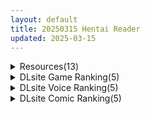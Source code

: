 ```yaml
---
layout: default
title: 20250315 Hentai Reader
updated: 2025-03-15
---
```


<details class='content-parent'>
<summary>
Resources(13)
</summary>
<details class='content-child'>
<summary>
<span class='rss-title'> [同人动画] Yuluer 大佬 动画作品合集至25.3.6 [6G][patreon] </span> <a class='rss-link' href='https://gmgard.com/gm128817' target='_blank'>&nbsp;</a>
<div class='rss-published'> 🕛 20250314 16:09:38</div>
</summary>
<img src="https://static.gmgard.us/Images/upload/8446150009381998.jpg" /><br /><p>之前自己找的+帮凤梨大佬/火之高兴的分流凑出来的百度合集，之前想搞花中桃合集了结果去晚了，mage盘链接已经炸了（哭）</p>
</details>
<details class='content-child'>
<summary>
<span class='rss-title'> [自购][RJ01345747][エーギグ・エーレ・ファウンデーション]姫ハ運命ニ呻吟ヘリ Destined Damsel In Distress[438M] </span> <a class='rss-link' href='https://gmgard.com/gm128816' target='_blank'>&nbsp;</a>
<div class='rss-published'> 🕛 20250314 15:56:56</div>
</summary>
<img src="https://static.gmgard.us/Images/upload/13731142347591896.jpg" /><br /><p>
入正页面：点击转跳
社团名/商标名：エーギグ・エーレ・ファウンデーション
贩卖日：2025年03月15日 0点
支持的语言：日文 英文
分类：项圈/锁链/拘束道具 女王/公主 内射/中出 怀孕 羞辱 捆绑/紧缚 拘束 巨乳/爆乳</p>
</details>
<details class='content-child'>
<summary>
<span class='rss-title'> [P站ID=3000591][hajika] fanbox 合集至25.2[1.5G] </span> <a class='rss-link' href='https://gmgard.com/gm128815' target='_blank'>&nbsp;</a>
<div class='rss-published'> 🕛 20250314 15:25:19</div>
</summary>
<img src="https://static.gmgard.us/Images/upload/20968142325195951.jpg" /><br /><p>一般一个角色两个拆分，带点捆绑元素，不是重度的。</p>
</details>
<details class='content-child'>
<summary>
<span class='rss-title'> [SLG/官中][RG34541][ティッシュはこ] ティッシュはこ十部合集[PC/安卓][百度/619M] </span> <a class='rss-link' href='https://gmgard.com/gm128814' target='_blank'>&nbsp;</a>
<div class='rss-published'> 🕛 20250314 13:45:57</div>
</summary>
<img src="https://static.gmgard.us/Images/upload/51646142111296754.jpg" /><br /><p>游戏列表
1 和妹妹一起看家1丨家で妹と二人きりのお留守番 &nbsp; &nbsp; &nbsp; &nbsp; &nbsp; &nbsp; &nbsp; &nbsp; &nbsp; &nbsp; &nbsp; &nbsp; &nbsp; &nbsp; &nbsp; &nbsp; &nbsp; &nbsp; &nbsp; &nbsp; &nbsp; &nbsp; &nbsp; &nbsp; &amp;n</p>
</details>
<details class='content-child'>
<summary>
<span class='rss-title'> [RPG内嵌汉化][RJ01055361][汚電せんせい]我们的肉便器老师 我们的肉便器老师(PC+安卓) </span> <a class='rss-link' href='https://gmgard.com/gm128813' target='_blank'>&nbsp;</a>
<div class='rss-published'> 🕛 20250314 13:45:57</div>
</summary>
<img src="https://static.gmgard.us/Images/upload/12750141957510991.jpg" /><br /><p>感谢小虎分享的一款精品RPG游戏</p>
</details>
<details class='content-child'>
<summary>
<span class='rss-title'> [无RJ号][未知汉化][サイクロン (和泉、冷泉)] 彼とわたしと店長の深夜勤務1-3+後日談合集 [全彩無修正] </span> <a class='rss-link' href='https://gmgard.com/gm128812' target='_blank'>&nbsp;</a>
<div class='rss-published'> 🕛 20250314 09:42:34</div>
</summary>
<img src="https://static.gmgard.us/Images/upload/20621141708474325.jpg" /><br /><p>和泉、冷泉合集系列第二弹，本次整合了彼とわたしと店長の深夜勤務1-3以及後日談的所有内容并经行了无码处理，图源为4K的分辨率，一共175P的内容，再次希望大家蛇的痛快。</p>
</details>
<details class='content-child'>
<summary>
<span class='rss-title'> [RPG内嵌汉化][RJ01314329][サークルひがに]NTR最后一次冒险 二人の最初で、最後の冒険(PC+安卓) </span> <a class='rss-link' href='https://gmgard.com/gm128809' target='_blank'>&nbsp;</a>
<div class='rss-published'> 🕛 20250314 09:41:57</div>
</summary>
<img src="https://static.gmgard.us/Images/upload/18446141653102479.jpg" /><br /><p>感谢小虎分享的一款RPG游戏</p>
</details>
<details class='content-child'>
<summary>
<span class='rss-title'> 【R3609】[STUDIO LOIRES] I乳の元アイドルがとっても優しい保健室の先生だったら… </span> <a class='rss-link' href='https://blog.reimu.net/archives/108763' target='_blank'>&nbsp;</a>
<div class='rss-published'> 🕛 20250314 08:00:13</div>
</summary>
这是一个和“原偶像”保健老师在保健室里啪啪啪的3D动画。 STUDIO LOIRES去年年底的作品。 一开始在 &#8230; <a class="more-link" href="https://blog.reimu.net/archives/108763">继续阅读<span class="screen-reader-text">【R3609】[STUDIO LOIRES] I乳の元アイドルがとっても優しい保健室の先生だったら…</span></a>
</details>
<details class='content-child'>
<summary>
<span class='rss-title'> [AI精翻][RJ248836][7センチ]薄紅梅のガーディアン -死の災厄-(淡红梅卫士 死之灾厄)精翻汉化完结版[390M][PC+安卓] </span> <a class='rss-link' href='https://gmgard.com/gm128811' target='_blank'>&nbsp;</a>
<div class='rss-published'> 🕛 20250314 05:43:17</div>
</summary>
<img src="https://static.gmgard.us/Images/upload/13772141130299136.jpg" /><br /><p>入正页面：点击转跳</p>
</details>
<details class='content-child'>
<summary>
<span class='rss-title'> [AI汉化][RJ01314329][サークルひがに] 二人の最初で、最後の冒険 </span> <a class='rss-link' href='https://gmgard.com/gm128810' target='_blank'>&nbsp;</a>
<div class='rss-published'> 🕛 20250314 05:41:28</div>
</summary>
<img src="https://static.gmgard.us/Images/upload/96972141102581813.jpg" /><br /><p>故事梗概
主人公“凯尔”（可更改）和魔法使“玛娜”从小在同一个村庄长大，是青梅竹马。
为了实现两人一起冒险世界的儿时梦想，凯尔每天都在努力修炼。
有一天，因为与路过村庄的冒险者“夏露露”相遇，三人决定一起搬迁到王都。
从乡下来的凯尔，在对都会的混乱风纪感到困惑的同时，为了两人的梦想，持续努力变得更强。
而他却不知道，在那背后，那个女孩身上发生了什么……</p>
</details>
<details class='content-child'>
<summary>
<span class='rss-title'> [匿名汉化] [あっきー] アナタのわんこ(ANGEL 倶楽部 2012年10月号 [DL版]) </span> <a class='rss-link' href='https://gmgard.com/gm128807' target='_blank'>&nbsp;</a>
<div class='rss-published'> 🕛 20250314 05:39:36</div>
</summary>
<img src="https://static.gmgard.us/Images/upload/41070141337351202.jpg" /><br /><p>个人汉化，禁转任何网站。目前仅在本站发布。</p>
</details>
<details class='content-child'>
<summary>
<span class='rss-title'> [ここのえ蓬] キミ色に染めて♥ </span> <a class='rss-link' href='https://www.hacg.icu/wp/100506.html' target='_blank'>&nbsp;</a>
<div class='rss-published'> 🕛 20250314 05:03:55</div>
</summary>
一股恋爱的酸臭味，哈哈， 漫画里的女朋友都是完美的。 キミ色に染めて 著者： こ &#8230; <a href="https://www.hacg.icu/wp/100506.html">继续阅读 <span class="meta-nav">&#8594;</span></a>
</details>
<details class='content-child'>
<summary>
<span class='rss-title'> 【S4752】[无修正][TMC] 花と蛇 The Animation 全3章 </span> <a class='rss-link' href='https://blog.reimu.net/archives/108708' target='_blank'>&nbsp;</a>
<div class='rss-published'> 🕛 20250314 05:00:41</div>
</summary>
“改编自游戏的动画。小说共9部改编电影、1作游戏、3章动画” 大家好，这里是持续被cue的编外补档姬。本次就紧 &#8230; <a class="more-link" href="https://blog.reimu.net/archives/108708">继续阅读<span class="screen-reader-text">【S4752】[无修正][TMC] 花と蛇 The Animation 全3章</span></a>
</details>

</details>
<details class='content-parent'>
<summary>
DLsite Game Ranking(5)
</summary>
<details class='content-child'>
<summary>
<span class='rss-title'> 二人の最初で、最後の冒険 [サークルひがに] </span> <a class='rss-link' href='https://www.dlsite.com/maniax/work/=/product_id/RJ01314329.html' target='_blank'>&nbsp;</a>
<div class='rss-published'> 🕛 20250315 13:16:37</div>
</summary>
<img src ="http://img.dlsite.jp/modpub/images2/work/doujin/RJ01315000/RJ01314329_img_main.jpg"/><br/>冒険者志望の主人公「カイル」と、魔法使いの少女「マナ」は幼い頃から同じ村で育った幼馴染。二人で一緒に世界を冒険する・・・そんな幼い頃の夢を叶えるべく、カイルは毎日修行の日々を送っていた。 そんなある日、村に立ち寄った冒険者「シャルル」との出会いが二人を村の外へと連れ出して・・・。二人の最初の、そして最後になる冒険が始まった。
</details>
<details class='content-child'>
<summary>
<span class='rss-title'> 姫ハ運命ニ呻吟ヘリ Destined Damsel In Distress [エーギグ・エーレ・ファウンデーション] </span> <a class='rss-link' href='https://www.dlsite.com/maniax/work/=/product_id/RJ01345747.html' target='_blank'>&nbsp;</a>
<div class='rss-published'> 🕛 20250315 13:16:37</div>
</summary>
<img src ="http://img.dlsite.jp/modpub/images2/work/doujin/RJ01346000/RJ01345747_img_main.jpg"/><br/>拘束えっち!  ギチギチに縛られた姫騎士がLive2Dでもがく。 猿轡ボイス & 拘束えっち!  ”バトルヒロインのアクションをバイブ責めで妨害する”というあのシチュをゲーム化。そして拘束えっち!
</details>
<details class='content-child'>
<summary>
<span class='rss-title'> PINK LIGHT 淫辱エロトラップダンジョン [馬師村] </span> <a class='rss-link' href='https://www.dlsite.com/maniax/work/=/product_id/RJ01267758.html' target='_blank'>&nbsp;</a>
<div class='rss-published'> 🕛 20250315 13:16:37</div>
</summary>
<img src ="http://img.dlsite.jp/modpub/images2/work/doujin/RJ01268000/RJ01267758_img_main.jpg"/><br/>ダンジョンに潜むエロトラップをかいくぐり(ひっかかり)ながら敵を倒せ!エロトラップアクション!
</details>
<details class='content-child'>
<summary>
<span class='rss-title'> 蛇蝎 [ブラックメガネ研究所] </span> <a class='rss-link' href='https://www.dlsite.com/maniax/work/=/product_id/RJ01234574.html' target='_blank'>&nbsp;</a>
<div class='rss-published'> 🕛 20250315 13:16:37</div>
</summary>
<img src ="http://img.dlsite.jp/modpub/images2/work/doujin/RJ01235000/RJ01234574_img_main.jpg"/><br/>ショタが異形の生物とか人外のお姉さんに搾られるPRGです。
</details>
<details class='content-child'>
<summary>
<span class='rss-title'> 【中日文】沙漠王国与奴隶猎手 [H.Dragon.Games] </span> <a class='rss-link' href='https://www.dlsite.com/maniax/work/=/product_id/RJ01042589.html' target='_blank'>&nbsp;</a>
<div class='rss-published'> 🕛 20250315 13:16:37</div>
</summary>
<img src ="http://img.dlsite.jp/modpub/images2/work/doujin/RJ01043000/RJ01042589_img_main.jpg"/><br/>None
</details>

</details>
<details class='content-parent'>
<summary>
DLsite Voice Ranking(5)
</summary>
<details class='content-child'>
<summary>
<span class='rss-title'> ✅3/23まで限定特典付き✅【ルート分岐あり】貴方を大好きなKカップ爆乳グラドル有名コスプレイヤーの純愛誘惑で逆NTRオフパコ交尾する音声【優越感煽り×心情代弁】 [おいしいおこめ] </span> <a class='rss-link' href='https://www.dlsite.com/maniax/work/=/product_id/RJ01348431.html' target='_blank'>&nbsp;</a>
<div class='rss-published'> 🕛 20250315 13:16:39</div>
</summary>
<img src ="http://img.dlsite.jp/modpub/images2/work/doujin/RJ01349000/RJ01348431_img_main.jpg"/><br/>ブル◯アーカイブの十◯夜ノノミのコスプレをしたKカップのグラドルレイヤー(CV:御子柴泉)が大好きなあなた(先生)を幸せにするべく逆NTRする純愛男性受け音声最新作!今作は我慢成功or失敗でルート分岐あり!主なシチュ:バストサイズ申告/囁きたっぷり/手コキ/耳舐め/「イケ」命令/淫語責め/心情代弁/フェラチオ/口内射精/筆下ろし/騎乗位/逆レ○プ/中出し/逆NTR/乳首責め/パイズリ/乳内射精/好き連呼/カウントダウン【KU100】
</details>
<details class='content-child'>
<summary>
<span class='rss-title'> 【早期購入特典付き】大人赤ちゃんのためのエッチな保育園 甘園房 つばきママ ～ムチムチ全身オムツボディですべて吸収して搾り尽くしてあげまちゅ～【初来演ver同梱】 [ホワイトピンク] </span> <a class='rss-link' href='https://www.dlsite.com/maniax/work/=/product_id/RJ01310055.html' target='_blank'>&nbsp;</a>
<div class='rss-published'> 🕛 20250315 13:16:39</div>
</summary>
<img src ="http://img.dlsite.jp/modpub/images2/work/doujin/RJ01311000/RJ01310055_img_main.jpg"/><br/>「甘園房(あまえんぼう)シリーズ」2ndシーズン第5作目。全身オムツママ先生のつばきママが、アナタの真っ白お漏らしを身体中のいたる部位を用いて搾り取って来てくれます。主なプレイ内容は、キス、ベロチュー、心情代弁シンクロ喘ぎ、耳舐め、授乳手コキ、髪の毛コキ、フェラ、アナル責め、精液咀嚼、アナル舐めパイズリ、「好き好き」囁き、騎乗位セックス、オホ声、オホ吐息浴びせ、ママタクシーなど。シリーズ初めての方もお楽しみ頂けます。
</details>
<details class='content-child'>
<summary>
<span class='rss-title'> 【3/18まで 早期限定8大特典】【ヒーラー&戦士×状態異常(魅了)】～状態異常が治りませんっ!～ナマイキ爆乳ヒーラー&戦士と朝までハメまくるハラマセクエスト♪ [にぎりうさぎ] </span> <a class='rss-link' href='https://www.dlsite.com/maniax/work/=/product_id/RJ01320649.html' target='_blank'>&nbsp;</a>
<div class='rss-published'> 🕛 20250315 13:16:39</div>
</summary>
<img src ="http://img.dlsite.jp/modpub/images2/work/doujin/RJ01321000/RJ01320649_img_main.jpg"/><br/>状態異常『魅了』が治らないまま宿に泊まることになった3人。ムラムラとイライラで発情しきった2人は……
</details>
<details class='content-child'>
<summary>
<span class='rss-title'> ✅3/17まで限定7特典!✅巨乳先輩OLがチンカス汚ちんぽに媚び媚びご奉仕してくれる新入社員研修♡【KU100】 [ホロクサミドリ] </span> <a class='rss-link' href='https://www.dlsite.com/maniax/work/=/product_id/RJ01349189.html' target='_blank'>&nbsp;</a>
<div class='rss-published'> 🕛 20250315 13:16:39</div>
</summary>
<img src ="http://img.dlsite.jp/modpub/images2/work/doujin/RJ01350000/RJ01349189_img_main.jpg"/><br/>【KU100】CV柚木つばめ様/大山チロル様 2人のお姉さんOLがチンカス汚ちんぽにご奉仕してくれるお話です。 W耳舐め手コキ/耳元解説/チン皮剥き/チン嗅ぎ/チンカスお掃除フェラ/口内射精/処女セックス/ファーストキス/キスハメ/オホ声連発/素股痴○/唾液交換/ストッキング素股/処女アナルセックス/夫婦の寝室で不倫セックス/ダブルパイズリ/ザーメン奪い合いレズキス/Wハメ媚び求愛ケツ振りダンス/人妻に托卵中出しアクメetc…
</details>
<details class='content-child'>
<summary>
<span class='rss-title'> 【全編段階別オホ声X壁越し】正義のヒロイン陥落 [バイコーンの森] </span> <a class='rss-link' href='https://www.dlsite.com/maniax/work/=/product_id/RJ01342376.html' target='_blank'>&nbsp;</a>
<div class='rss-published'> 🕛 20250315 13:16:39</div>
</summary>
<img src ="http://img.dlsite.jp/modpub/images2/work/doujin/RJ01343000/RJ01342376_img_main.jpg"/><br/>あなたが好きな正義のヒロイン二人の陥落NTRもの!!全編段階別オホ声!ただひたすらオホるヒロインたちの結末を見守ることしかできない…
</details>

</details>
<details class='content-parent'>
<summary>
DLsite Comic Ranking(5)
</summary>
<details class='content-child'>
<summary>
<span class='rss-title'> 距離感がバグってる義妹が一生イチャラブしてくる [聖華快楽書店] </span> <a class='rss-link' href='https://www.dlsite.com/maniax/work/=/product_id/RJ01291565.html' target='_blank'>&nbsp;</a>
<div class='rss-published'> 🕛 20250315 13:16:41</div>
</summary>
<img src ="http://img.dlsite.jp/modpub/images2/work/doujin/RJ01292000/RJ01291565_img_main.jpg"/><br/>巨乳でダウナーな義妹が義兄にひたすらイチャラブしてくる話
</details>
<details class='content-child'>
<summary>
<span class='rss-title'> はじめての触手生活 [七味まんぼう] </span> <a class='rss-link' href='https://www.dlsite.com/maniax/work/=/product_id/RJ01342406.html' target='_blank'>&nbsp;</a>
<div class='rss-published'> 🕛 20250315 13:16:41</div>
</summary>
<img src ="http://img.dlsite.jp/modpub/images2/work/doujin/RJ01343000/RJ01342406_img_main.jpg"/><br/>触手をペットとして飼われることが当たり前になった世界で初めての触手エッチにドハマりしてしまう女の子のお話
</details>
<details class='content-child'>
<summary>
<span class='rss-title'> 真恋先輩に喰べられる。～小さくてデッカい甘サド先輩に堕とされるまで～ [咲田書店] </span> <a class='rss-link' href='https://www.dlsite.com/maniax/work/=/product_id/RJ01349725.html' target='_blank'>&nbsp;</a>
<div class='rss-published'> 🕛 20250315 13:16:41</div>
</summary>
<img src ="http://img.dlsite.jp/modpub/images2/work/doujin/RJ01350000/RJ01349725_img_main.jpg"/><br/>無愛想だと思っていた低身長隠れ巨乳の先輩に溺愛されてめちゃくちゃにされちゃう漫画 本文43P
</details>
<details class='content-child'>
<summary>
<span class='rss-title'> 異世界オトコノコ完堕ち淫婚ハーレム～巨根に堕ちた雌男子、全員ご主人様(オレ)の花嫁～ [新生フロンティア(新生ロリショタ)] </span> <a class='rss-link' href='https://www.dlsite.com/maniax/work/=/product_id/RJ01298722.html' target='_blank'>&nbsp;</a>
<div class='rss-published'> 🕛 20250315 13:16:41</div>
</summary>
<img src ="http://img.dlsite.jp/modpub/images2/work/doujin/RJ01299000/RJ01298722_img_main.jpg"/><br/>美少年の貞操の概念をモブの巨根でぶちやぶり、全員がメス堕ち!正妻ポジションを争い隠媚な夜が繰り広げられる
</details>
<details class='content-child'>
<summary>
<span class='rss-title'> 人格排泄!JK鬼アクメ [JKぱすた] </span> <a class='rss-link' href='https://www.dlsite.com/maniax/work/=/product_id/RJ01344111.html' target='_blank'>&nbsp;</a>
<div class='rss-published'> 🕛 20250315 13:16:41</div>
</summary>
<img src ="http://img.dlsite.jp/modpub/images2/work/doujin/RJ01345000/RJ01344111_img_main.jpg"/><br/>ヒロインの桜木美雪は、ある日突然連れ去られ、薬で人格排泄させられた挙句、従順な肉奴○になるまで何度も強○絶頂をさせられてしまう。
</details>

</details>
